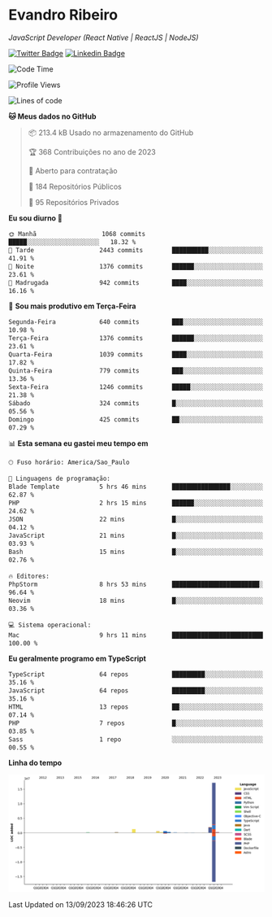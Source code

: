 # Evandro **Ribeiro**

*JavaScript Developer (React Native | ReactJS | NodeJS)*

[![Twitter Badge](https://img.shields.io/badge/-@ribeiroevandro-201B2D?style=flat-square&labelColor=201B2D&logo=twitter&logoColor=white&link=https://twitter.com/ribeiroevandro)](https://twitter.com/ribeiroevandro) 
[![Linkedin Badge](https://img.shields.io/badge/-Evandro%20Ribeiro-201B2D?style=flat-square&logo=Linkedin&logoColor=white&link=https://www.linkedin.com/in/ribeiroevandro)](https://www.linkedin.com/in/ribeiroevandro) 


<!--START_SECTION:waka-->
![Code Time](http://img.shields.io/badge/Code%20Time-3%2C394%20hrs%2032%20mins-blue)

![Profile Views](http://img.shields.io/badge/Visualizac%C3%B5es%20do%20perfil-0-blue)

![Lines of code](https://img.shields.io/badge/Desde%20o%20Hello%20World%20eu%20escrevi-22.5%20million%20linhas%20de%20c%C3%B3digo-blue)

**🐱 Meus dados no GitHub** 

> 📦 213.4 kB Usado no armazenamento do GitHub 
 > 
> 🏆 368 Contribuições no ano de 2023
 > 
> 💼 Aberto para contratação
 > 
> 📜 184 Repositórios Públicos 
 > 
> 🔑 95 Repositórios Privados 
 > 
**Eu sou diurno 🐤** 

```text
🌞 Manhã                  1068 commits        █████░░░░░░░░░░░░░░░░░░░░   18.32 % 
🌆 Tarde                  2443 commits        ██████████░░░░░░░░░░░░░░░   41.91 % 
🌃 Noite                  1376 commits        ██████░░░░░░░░░░░░░░░░░░░   23.61 % 
🌙 Madrugada              942 commits         ████░░░░░░░░░░░░░░░░░░░░░   16.16 % 
```
📅 **Sou mais produtivo em Terça-Feira** 

```text
Segunda-Feira            640 commits         ███░░░░░░░░░░░░░░░░░░░░░░   10.98 % 
Terça-Feira              1376 commits        ██████░░░░░░░░░░░░░░░░░░░   23.61 % 
Quarta-Feira             1039 commits        ████░░░░░░░░░░░░░░░░░░░░░   17.82 % 
Quinta-Feira             779 commits         ███░░░░░░░░░░░░░░░░░░░░░░   13.36 % 
Sexta-Feira              1246 commits        █████░░░░░░░░░░░░░░░░░░░░   21.38 % 
Sábado                   324 commits         █░░░░░░░░░░░░░░░░░░░░░░░░   05.56 % 
Domingo                  425 commits         ██░░░░░░░░░░░░░░░░░░░░░░░   07.29 % 
```


📊 **Esta semana eu gastei meu tempo em** 

```text
🕑︎ Fuso horário: America/Sao_Paulo

💬 Linguagens de programação: 
Blade Template           5 hrs 46 mins       ████████████████░░░░░░░░░   62.87 % 
PHP                      2 hrs 15 mins       ██████░░░░░░░░░░░░░░░░░░░   24.62 % 
JSON                     22 mins             █░░░░░░░░░░░░░░░░░░░░░░░░   04.12 % 
JavaScript               21 mins             █░░░░░░░░░░░░░░░░░░░░░░░░   03.93 % 
Bash                     15 mins             █░░░░░░░░░░░░░░░░░░░░░░░░   02.76 % 

🔥 Editores: 
PhpStorm                 8 hrs 53 mins       ████████████████████████░   96.64 % 
Neovim                   18 mins             █░░░░░░░░░░░░░░░░░░░░░░░░   03.36 % 

💻 Sistema operacional: 
Mac                      9 hrs 11 mins       █████████████████████████   100.00 % 
```

**Eu geralmente programo em TypeScript** 

```text
TypeScript               64 repos            █████████░░░░░░░░░░░░░░░░   35.16 % 
JavaScript               64 repos            █████████░░░░░░░░░░░░░░░░   35.16 % 
HTML                     13 repos            ██░░░░░░░░░░░░░░░░░░░░░░░   07.14 % 
PHP                      7 repos             █░░░░░░░░░░░░░░░░░░░░░░░░   03.85 % 
Sass                     1 repo              ░░░░░░░░░░░░░░░░░░░░░░░░░   00.55 % 
```



**Linha do tempo**

![Lines of Code chart](https://raw.githubusercontent.com/ribeiroevandro/ribeiroevandro/main/assets/bar_graph.png)


 Last Updated on 13/09/2023 18:46:26 UTC
<!--END_SECTION:waka-->
